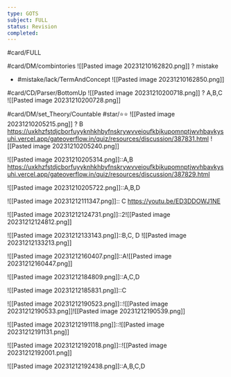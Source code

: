 ```yaml
---
type: GOTS
subject: FULL
status: Revision
completed:
---
```

#card/FULL 

#card/DM/combintories 
![[Pasted image 20231210162820.png]]
?
mistake 
- #mistake/lack/TermAndConcept 
![[Pasted image 20231210162850.png]] 

#card/CD/Parser/BottomUp
![[Pasted image 20231210200718.png]]
?
A,B,C
![[Pasted image 20231210200728.png]]


#card/DM/set_Theory/Countable
#star/⭐⭐ 
![[Pasted image 20231210205215.png]]
?
B https://uxkhzfstdjcborfuyyknhkhbyfnskrywvveioufkbjkupomnptjwvhbavkysuhi.vercel.app/gateoverflow.in/quiz/resources/discussion/387831.html ![[Pasted image 20231210205240.png]]



![[Pasted image 20231210205314.png]]::A,B https://uxkhzfstdjcborfuyyknhkhbyfnskrywvveioufkbjkupomnptjwvhbavkysuhi.vercel.app/gateoverflow.in/quiz/resources/discussion/387829.html

![[Pasted image 20231210205722.png]]::A,B,D

![[Pasted image 20231212111347.png]]:: C https://youtu.be/ED3DDOWJ1NE

![[Pasted image 20231212124731.png]]::2![[Pasted image 20231212124812.png]]

![[Pasted image 20231212133143.png]]::B,C, D ![[Pasted image 20231212133213.png]]



![[Pasted image 20231212160407.png]]::A![[Pasted image 20231212160447.png]]

![[Pasted image 20231212184809.png]]::A,C,D

![[Pasted image 20231212185831.png]]::C

![[Pasted image 20231212190523.png]]::![[Pasted image 20231212190533.png]]![[Pasted image 20231212190539.png]]

![[Pasted image 20231212191118.png]]::![[Pasted image 20231212191131.png]]

![[Pasted image 20231212192018.png]]::![[Pasted image 20231212192001.png]]

![[Pasted image 20231212192438.png]]::A,B,C,D

